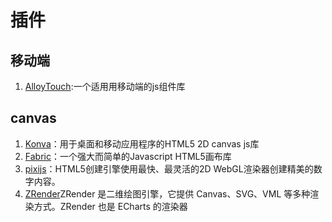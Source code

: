 # 插件

## 移动端
1. [AlloyTouch](https://github.com/AlloyTeam/PhyTouch):一个适用用移动端的js组件库

## canvas
1. [Konva](https://konvajs.org/)：用于桌面和移动应用程序的HTML5 2D canvas js库
2. [Fabric](http://fabricjs.com/)：一个强大而简单的Javascript HTML5画布库
3. [pixijs](https://pixijs.com/)：HTML5创建引擎使用最快、最灵活的2D WebGL渲染器创建精美的数字内容。
4. [ZRender](https://ecomfe.github.io/zrender-doc/public/)ZRender 是二维绘图引擎，它提供 Canvas、SVG、VML 等多种渲染方式。ZRender 也是 ECharts 的渲染器
